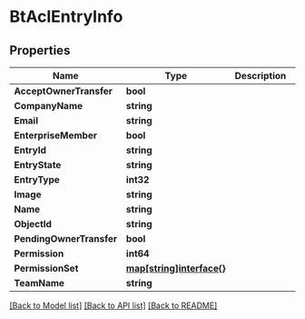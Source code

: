 # BtAclEntryInfo

## Properties

Name | Type | Description | Notes
------------ | ------------- | ------------- | -------------
**AcceptOwnerTransfer** | **bool** |  | [optional] 
**CompanyName** | **string** |  | [optional] 
**Email** | **string** |  | [optional] 
**EnterpriseMember** | **bool** |  | [optional] 
**EntryId** | **string** |  | [optional] 
**EntryState** | **string** |  | [optional] 
**EntryType** | **int32** |  | [optional] 
**Image** | **string** |  | [optional] 
**Name** | **string** |  | [optional] 
**ObjectId** | **string** |  | [optional] 
**PendingOwnerTransfer** | **bool** |  | [optional] 
**Permission** | **int64** |  | [optional] 
**PermissionSet** | [**map[string]interface{}**](.md) |  | [optional] 
**TeamName** | **string** |  | [optional] 

[[Back to Model list]](../README.md#documentation-for-models) [[Back to API list]](../README.md#documentation-for-api-endpoints) [[Back to README]](../README.md)


